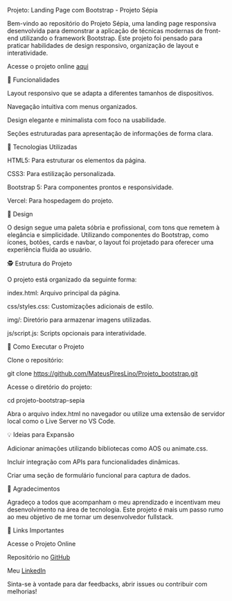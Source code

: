 Projeto: Landing Page com Bootstrap - Projeto Sépia

Bem-vindo ao repositório do Projeto Sépia, uma landing page responsiva desenvolvida para demonstrar a aplicação de técnicas modernas de front-end utilizando o framework Bootstrap. Este projeto foi pensado para praticar habilidades de design responsivo, organização de layout e interatividade.

Acesse o projeto online [aqui](https://projeto-bootstrap-sepia.vercel.app/#)

🔧 Funcionalidades

Layout responsivo que se adapta a diferentes tamanhos de dispositivos.

Navegação intuitiva com menus organizados.

Design elegante e minimalista com foco na usabilidade.

Seções estruturadas para apresentação de informações de forma clara.

🔄 Tecnologias Utilizadas

HTML5: Para estruturar os elementos da página.

CSS3: Para estilização personalizada.

Bootstrap 5: Para componentes prontos e responsividade.

Vercel: Para hospedagem do projeto.

🎨 Design

O design segue uma paleta sóbria e profissional, com tons que remetem à elegância e simplicidade. Utilizando componentes do Bootstrap, como ícones, botões, cards e navbar, o layout foi projetado para oferecer uma experiência fluida ao usuário.

🕵️ Estrutura do Projeto

O projeto está organizado da seguinte forma:

index.html: Arquivo principal da página.

css/styles.css: Customizações adicionais de estilo.

img/: Diretório para armazenar imagens utilizadas.

js/script.js: Scripts opcionais para interatividade.

🚀 Como Executar o Projeto

Clone o repositório:

git clone https://github.com/MateusPiresLino/Projeto_bootstrap.git

Acesse o diretório do projeto:

cd projeto-bootstrap-sepia

Abra o arquivo index.html no navegador ou utilize uma extensão de servidor local como o Live Server no VS Code.

💡 Ideias para Expansão

Adicionar animações utilizando bibliotecas como AOS ou animate.css.

Incluir integração com APIs para funcionalidades dinâmicas.

Criar uma seção de formulário funcional para captura de dados.

🙏 Agradecimentos

Agradeço a todos que acompanham o meu aprendizado e incentivam meu desenvolvimento na área de tecnologia. Este projeto é mais um passo rumo ao meu objetivo de me tornar um desenvolvedor fullstack.

🔗 Links Importantes

Acesse o Projeto Online

Repositório no [GitHub](https://github.com/MateusPiresLino/Projeto_bootstrap)

Meu [LinkedIn](https://www.linkedin.com/in/omateuslino/)

Sinta-se à vontade para dar feedbacks, abrir issues ou contribuir com melhorias!
